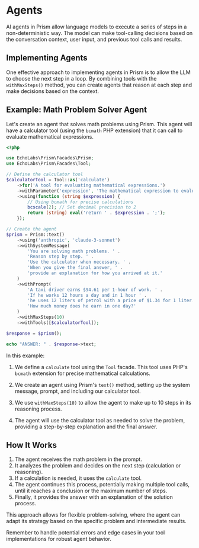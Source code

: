 # Agents

AI agents in Prism allow language models to execute a series of steps in a non-deterministic way. The model can make tool-calling decisions based on the conversation context, user input, and previous tool calls and results.

## Implementing Agents

One effective approach to implementing agents in Prism is to allow the LLM to choose the next step in a loop. By combining tools with the `withMaxSteps()` method, you can create agents that reason at each step and make decisions based on the context.

## Example: Math Problem Solver Agent

Let's create an agent that solves math problems using Prism. This agent will have a calculator tool (using the `bcmath` PHP extension) that it can call to evaluate mathematical expressions.

```php
<?php

use EchoLabs\Prism\Facades\Prism;
use EchoLabs\Prism\Facades\Tool;

// Define the calculator tool
$calculatorTool = Tool::as('calculate')
    ->for('A tool for evaluating mathematical expressions.')
    ->withParameter('expression', 'The mathematical expression to evaluate')
    ->using(function (string $expression) {
        // Using bcmath for precise calculations
        bcscale(2); // Set decimal precision to 2
        return (string) eval('return ' . $expression . ';');
    });

// Create the agent
$prism = Prism::text()
    ->using('anthropic', 'claude-3-sonnet')
    ->withSystemMessage(
        'You are solving math problems. ' .
        'Reason step by step. ' .
        'Use the calculator when necessary. ' .
        'When you give the final answer, ' .
        'provide an explanation for how you arrived at it.'
    )
    ->withPrompt(
        'A taxi driver earns $94.61 per 1-hour of work. ' .
        'If he works 12 hours a day and in 1 hour ' .
        'he uses 12 liters of petrol with a price of $1.34 for 1 liter. ' .
        'How much money does he earn in one day?'
    )
    ->withMaxSteps(10)
    ->withTools([$calculatorTool]);

$response = $prism();

echo "ANSWER: " . $response->text;
```

In this example:

1. We define a `calculate` tool using the `Tool` facade. This tool uses PHP's `bcmath` extension for precise mathematical calculations.

2. We create an agent using Prism's `text()` method, setting up the system message, prompt, and including our calculator tool.

3. We use `withMaxSteps(10)` to allow the agent to make up to 10 steps in its reasoning process.

4. The agent will use the calculator tool as needed to solve the problem, providing a step-by-step explanation and the final answer.

## How It Works

1. The agent receives the math problem in the prompt.
2. It analyzes the problem and decides on the next step (calculation or reasoning).
3. If a calculation is needed, it uses the `calculate` tool.
4. The agent continues this process, potentially making multiple tool calls, until it reaches a conclusion or the maximum number of steps.
5. Finally, it provides the answer with an explanation of the solution process.

This approach allows for flexible problem-solving, where the agent can adapt its strategy based on the specific problem and intermediate results.

Remember to handle potential errors and edge cases in your tool implementations for robust agent behavior.
